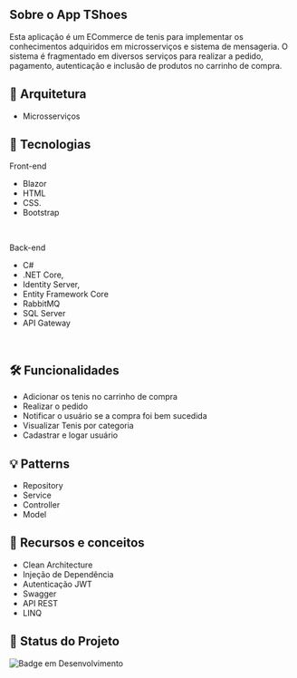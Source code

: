 ## Sobre o App TShoes
Esta aplicação é um ECommerce de tenis para implementar os conhecimentos adquiridos em microsserviços e sistema de mensageria. O sistema é fragmentado em diversos serviços para realizar a pedido, pagamento, autenticação e inclusão de produtos no carrinho de compra.

## 📁 Arquitetura
- Microsserviços

## 📡 Tecnologias
  Front-end
- Blazor
-  HTML
-  CSS.
-  Bootstrap
  <br>
  
 Back-end
- C#
- .NET Core,
- Identity Server,
- Entity Framework Core
- RabbitMQ
- SQL Server
- API Gateway
<br>

## 🛠 Funcionalidades
- Adicionar os tenis no carrinho de compra
- Realizar o pedido
- Notificar o usuário se a compra foi bem sucedida
- Visualizar Tenis por categoria
- Cadastrar e logar usuário

## 💡 Patterns
- Repository
- Service
- Controller
- Model

## 📖 Recursos e conceitos
- Clean Architecture
- Injeção de Dependência
- Autenticação JWT
- Swagger
- API REST
- LINQ



## 🔎 Status do Projeto

![Badge em Desenvolvimento](https://img.shields.io/badge/Status-Em%20Desenvolvimento-green)

